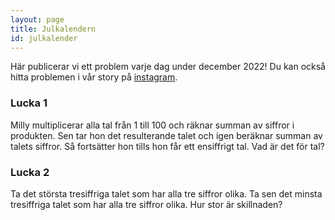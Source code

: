 ```yaml
---
layout: page
title: Julkalendern
id: julkalender
---
```


Här publicerar vi ett problem varje dag under december 2022! Du kan också hitta problemen i vår story på [instagram](https://www.instagram.com/ungvetenskapssport/).

### Lucka 1
Milly multiplicerar alla tal från 1 till 100 och räknar summan av siffror i produkten. Sen tar hon det resulterande talet och igen beräknar summan av talets siffror. Så fortsätter hon tills hon får ett ensiffrigt tal. Vad är det för tal?

### Lucka 2
Ta det största tresiffriga talet som har alla tre siffror olika. Ta sen det minsta tresiffriga talet som har alla tre siffror olika. Hur stor är skillnaden?